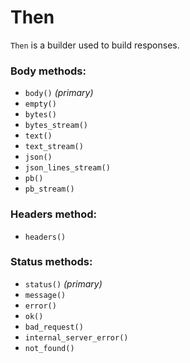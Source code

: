 # Then

`Then` is a builder used to build responses.

### Body methods:
- `body()` *(primary)*
- `empty()`
- `bytes()`
- `bytes_stream()`
- `text()`
- `text_stream()`
- `json()`
- `json_lines_stream()`
- `pb()`
- `pb_stream()`

### Headers method:
- `headers()`

### Status methods:
- `status()` *(primary)*
- `message()`
- `error()`
- `ok()`
- `bad_request()`
- `internal_server_error()`
- `not_found()`
